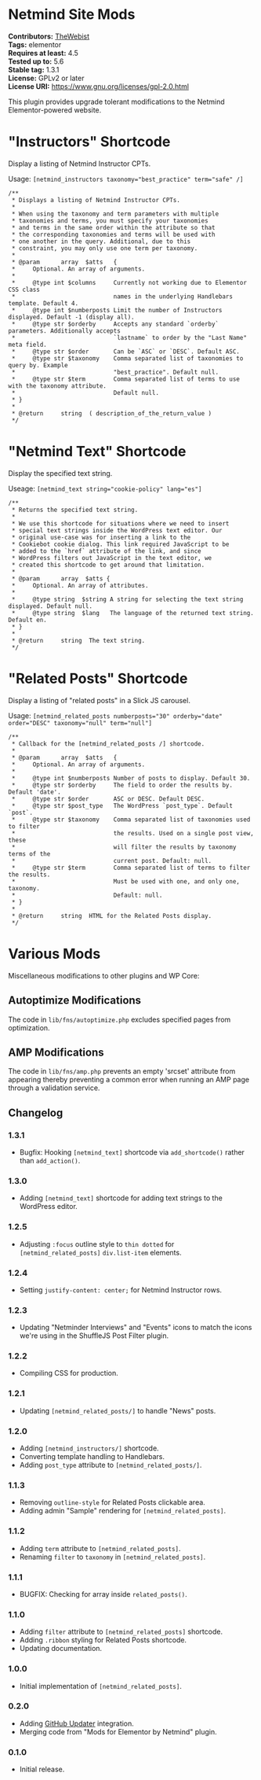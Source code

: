 # Netmind Site Mods #
**Contributors:** [TheWebist](https://profiles.wordpress.org/TheWebist)  
**Tags:** elementor  
**Requires at least:** 4.5  
**Tested up to:** 5.6  
**Stable tag:** 1.3.1  
**License:** GPLv2 or later  
**License URI:** https://www.gnu.org/licenses/gpl-2.0.html  

This plugin provides upgrade tolerant modifications to the Netmind Elementor-powered website.

# "Instructors" Shortcode

Display a listing of Netmind Instructor CPTs.

Usage: `[netmind_instructors taxonomy="best_practice" term="safe" /]`

```
/**
 * Displays a listing of Netmind Instructor CPTs.
 *
 * When using the taxonomy and term parameters with multiple
 * taxonomies and terms, you must specify your taxonomies
 * and terms in the same order within the attribute so that
 * the corresponding taxonomies and terms will be used with
 * one another in the query. Additional, due to this
 * constraint, you may only use one term per taxonomy.
 *
 * @param      array  $atts   {
 *     Optional. An array of arguments.
 *
 *     @type int $columns     Currently not working due to Elementor CSS class
 *                            names in the underlying Handlebars template. Default 4.
 *     @type int $numberposts Limit the number of Instructors displayed. Default -1 (display all).
 *     @type str $orderby     Accepts any standard `orderby` parameters. Additionally accepts
 *                            `lastname` to order by the "Last Name" meta field.
 *     @type str $order       Can be `ASC` or `DESC`. Default ASC.
 *     @type str $taxonomy    Comma separated list of taxonomies to query by. Example
 *                            "best_practice". Default null.
 *     @type str $term        Comma separated list of terms to use with the taxonomy attribute.
 *                            Default null.
 * }
 *
 * @return     string  ( description_of_the_return_value )
 */
 ```

# "Netmind Text" Shortcode

Display the specified text string.

Useage: `[netmind_text string="cookie-policy" lang="es"]`

```
/**
 * Returns the specified text string.
 *
 * We use this shortcode for situations where we need to insert
 * special text strings inside the WordPress text editor. Our
 * original use-case was for inserting a link to the
 * Cookiebot cookie dialog. This link required JavaScript to be
 * added to the `href` attribute of the link, and since
 * WordPress filters out JavaScript in the text editor, we
 * created this shortcode to get around that limitation.
 *
 * @param      array  $atts {
 *     Optional. An array of attributes.
 *
 *     @type string  $string A string for selecting the text string displayed. Default null.
 *     @type string  $lang   The language of the returned text string. Default en.
 * }
 *
 * @return     string  The text string.
 */
```

# "Related Posts" Shortcode

Display a listing of "related posts" in a Slick JS carousel.

Usage: `[netmind_related_posts numberposts="30" orderby="date" order="DESC" taxonomy="null" term="null"]`

```
/**
 * Callback for the [netmind_related_posts /] shortcode.
 *
 * @param      array  $atts   {
 *     Optional. An array of arguments.
 *
 *     @type int $numberposts Number of posts to display. Default 30.
 *     @type str $orderby     The field to order the results by. Default 'date'.
 *     @type str $order       ASC or DESC. Default DESC.
 *     @type str $post_type   The WordPress `post_type`. Default `post`.
 *     @type str $taxonomy    Comma separated list of taxonomies used to filter
 *                            the results. Used on a single post view, these
 *                            will filter the results by taxonomy terms of the
 *                            current post. Default: null.
 *     @type str $term        Comma separated list of terms to filter the results.
 *                            Must be used with one, and only one, taxonomy.
 *                            Default: null.
 * }
 *
 * @return     string  HTML for the Related Posts display.
 */
```

# Various Mods

Miscellaneous modifications to other plugins and WP Core:

## Autoptimize Modifications

The code in `lib/fns/autoptimize.php` excludes specified pages from optimization.

## AMP Modifications

The code in `lib/fns/amp.php` prevents an empty 'srcset' attribute from appearing thereby preventing a common error when running an AMP page through a validation service.

## Changelog ##

### 1.3.1 ###
* Bugfix: Hooking `[netmind_text]` shortcode via `add_shortcode()` rather than `add_action()`.

### 1.3.0 ###
* Adding `[netmind_text]` shortcode for adding text strings to the WordPress editor.

### 1.2.5 ###
* Adjusting `:focus` outline style to `thin dotted` for `[netmind_related_posts]` `div.list-item` elements.

### 1.2.4 ###
* Setting `justify-content: center;` for Netmind Instructor rows.

### 1.2.3 ###
* Updating "Netminder Interviews" and "Events" icons to match the icons we're using in the ShuffleJS Post Filter plugin.

### 1.2.2 ###
* Compiling CSS for production.

### 1.2.1 ###
* Updating `[netmind_related_posts/]` to handle "News" posts.

### 1.2.0 ###
* Adding `[netmind_instructors/]` shortcode.
* Converting template handling to Handlebars.
* Adding `post_type` attribute to `[netmind_related_posts/]`.

### 1.1.3 ###
* Removing `outline-style` for Related Posts clickable area.
* Adding admin "Sample" rendering for `[netmind_related_posts]`.

### 1.1.2 ###
* Adding `term` attribute to `[netmind_related_posts]`.
* Renaming `filter` to `taxonomy` in `[netmind_related_posts]`.

### 1.1.1 ###
* BUGFIX: Checking for array inside `related_posts()`.

### 1.1.0 ###
* Adding `filter` attribute to `[netmind_related_posts]` shortcode.
* Adding `.ribbon` styling for Related Posts shortcode.
* Updating documentation.

### 1.0.0 ###
* Initial implementation of `[netmind_related_posts]`.

### 0.2.0 ###
* Adding [GitHub Updater](https://github.com/afragen/github-updater) integration.
* Merging code from "Mods for Elementor by Netmind" plugin.

### 0.1.0 ###
* Initial release.
